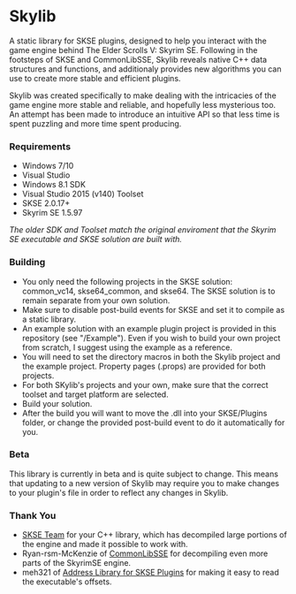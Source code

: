 # Skylib
A static library for SKSE plugins, designed to help you interact with the game engine behind The Elder Scrolls V: Skyrim SE. Following in the footsteps of SKSE and CommonLibSSE, Skylib reveals native C++ data structures and functions, and additionaly provides new algorithms you can use to create more stable and efficient plugins.

Skylib was created specifically to make dealing with the intricacies of the game engine more stable and reliable, and hopefully less mysterious too. An attempt has been made to introduce an intuitive API so that less time is spent puzzling and more time spent producing.

### Requirements
- Windows 7/10
- Visual Studio
- Windows 8.1 SDK
- Visual Studio 2015 (v140) Toolset
- SKSE 2.0.17+
- Skyrim SE 1.5.97

*The older SDK and Toolset match the original enviroment that the Skyrim SE executable and SKSE solution are built with.*

### Building
- You only need the following projects in the SKSE solution: common_vc14, skse64_common, and skse64. The SKSE solution is to remain separate from your own solution.
- Make sure to disable post-build events for SKSE and set it to compile as a static library.
- An example solution with an example plugin project is provided in this repository (see "/Example"). Even if you wish to build your own project from scratch, I suggest using the example as a reference.
- You will need to set the directory macros in both the Skylib project and the example project. Property pages (.props) are provided for both projects.
- For both SKylib's projects and your own, make sure that the correct toolset and target platform are selected.
- Build your solution.
- After the build you will want to move the .dll into your SKSE/Plugins folder, or change the provided post-build event to do it automatically for you.

### Beta
This library is currently in beta and is quite subject to change. This means that updating to a new version of Skylib may require you to make changes to your plugin's file in order to reflect any changes in Skylib.

### Thank You
- [SKSE Team](http://skse.silverlock.org/) for your C++ library, which has decompiled large portions of the engine and made it possible to work with.
- Ryan-rsm-McKenzie of [CommonLibSSE](https://github.com/Ryan-rsm-McKenzie/CommonLibSSE) for decompiling even more parts of the SkyrimSE engine.
- meh321 of [Address Library for SKSE Plugins](https://www.nexusmods.com/skyrimspecialedition/mods/32444) for making it easy to read the executable's offsets.
